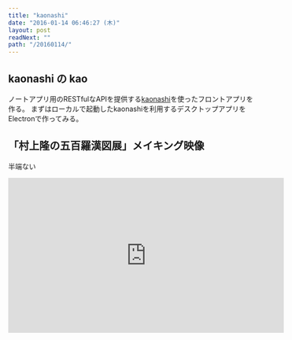 ```yaml
---
title: "kaonashi"
date: "2016-01-14 06:46:27 (木)"
layout: post
readNext: ""
path: "/20160114/"
---
```


## kaonashi の kao

ノートアプリ用のRESTfulなAPIを提供する[kaonashi](https://github.com/achiku/kaonashi)を使ったフロントアプリを作る。
まずはローカルで起動したkaonashiを利用するデスクトップアプリをElectronで作ってみる。

## 「村上隆の五百羅漢図展」メイキング映像

半端ない

<iframe width="560" height="315" src="https://www.youtube.com/embed/hJkTvtV6n5o" frameborder="0" allowfullscreen></iframe>


